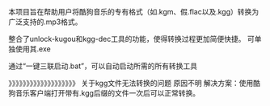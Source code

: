 本项目旨在帮助用户将酷狗音乐的专有格式（如.kgm、假.flac以及.kgg）转换为广泛支持的.mp3格式。

整合了unlock-kugou和kgg-dec工具的功能，使得转换过程更加简便快捷。 可单独使用其.exe 

通过“一键三联启动.bat”，可以自动启动所需的所有转换工具

》》》》》》》》》》》》》》》》》》》
关于kgg文件无法转换的问题
原因不明
解决方案：使用酷狗音乐客户端打开带有.kgg后缀的文件一次后可以正常转换。
